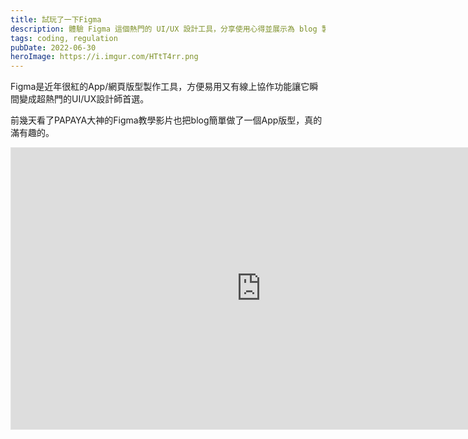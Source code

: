 ```yaml
---
title: 試玩了一下Figma
description: 體驗 Figma 這個熱門的 UI/UX 設計工具，分享使用心得並展示為 blog 製作的 App 版型設計。Figma 的線上協作功能讓它成為設計師的首選工具。
tags: coding, regulation
pubDate: 2022-06-30
heroImage: https://i.imgur.com/HTtT4rr.png
---
```


Figma是近年很紅的App/網頁版型製作工具，方便易用又有線上協作功能讓它瞬間變成超熱門的UI/UX設計師首選。

前幾天看了PAPAYA大神的Figma教學影片也把blog簡單做了一個App版型，真的滿有趣的。

<iframe style="border: 1px solid rgba(0, 0, 0, 0.1);" width="800" height="450" src="https://www.figma.com/embed?embed_host=share&url=https%3A%2F%2Fwww.figma.com%2Fproto%2FNHanBuILrCO2s3HETLBpNd%2FJustNote-App%3Fnode-id%3D2%253A2%26scaling%3Dscale-down%26page-id%3D0%253A1%26starting-point-node-id%3D2%253A2" allowfullscreen></iframe>
